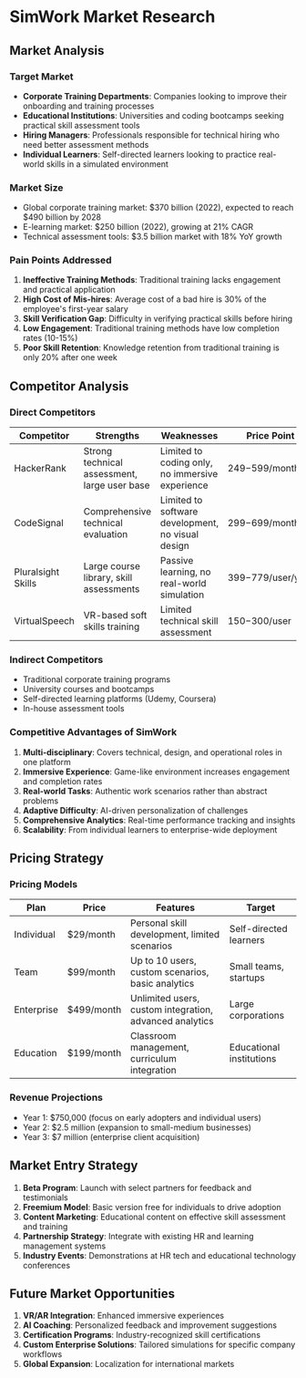 # SimWork Market Research

## Market Analysis

### Target Market
- **Corporate Training Departments**: Companies looking to improve their onboarding and training processes
- **Educational Institutions**: Universities and coding bootcamps seeking practical skill assessment tools
- **Hiring Managers**: Professionals responsible for technical hiring who need better assessment methods
- **Individual Learners**: Self-directed learners looking to practice real-world skills in a simulated environment

### Market Size
- Global corporate training market: $370 billion (2022), expected to reach $490 billion by 2028
- E-learning market: $250 billion (2022), growing at 21% CAGR
- Technical assessment tools: $3.5 billion market with 18% YoY growth

### Pain Points Addressed
1. **Ineffective Training Methods**: Traditional training lacks engagement and practical application
2. **High Cost of Mis-hires**: Average cost of a bad hire is 30% of the employee's first-year salary
3. **Skill Verification Gap**: Difficulty in verifying practical skills before hiring
4. **Low Engagement**: Traditional training methods have low completion rates (10-15%)
5. **Poor Skill Retention**: Knowledge retention from traditional training is only 20% after one week

## Competitor Analysis

### Direct Competitors

| Competitor | Strengths | Weaknesses | Price Point |
|------------|-----------|------------|-------------|
| HackerRank | Strong technical assessment, large user base | Limited to coding only, no immersive experience | $249-$599/month |
| CodeSignal | Comprehensive technical evaluation | Limited to software development, no visual design | $299-$699/month |
| Pluralsight Skills | Large course library, skill assessments | Passive learning, no real-world simulation | $399-$779/user/year |
| VirtualSpeech | VR-based soft skills training | Limited technical skill assessment | $150-$300/user |

### Indirect Competitors
- Traditional corporate training programs
- University courses and bootcamps
- Self-directed learning platforms (Udemy, Coursera)
- In-house assessment tools

### Competitive Advantages of SimWork
1. **Multi-disciplinary**: Covers technical, design, and operational roles in one platform
2. **Immersive Experience**: Game-like environment increases engagement and completion rates
3. **Real-world Tasks**: Authentic work scenarios rather than abstract problems
4. **Adaptive Difficulty**: AI-driven personalization of challenges
5. **Comprehensive Analytics**: Real-time performance tracking and insights
6. **Scalability**: From individual learners to enterprise-wide deployment

## Pricing Strategy

### Pricing Models

| Plan | Price | Features | Target |
|------|-------|----------|--------|
| Individual | $29/month | Personal skill development, limited scenarios | Self-directed learners |
| Team | $99/month | Up to 10 users, custom scenarios, basic analytics | Small teams, startups |
| Enterprise | $499/month | Unlimited users, custom integration, advanced analytics | Large corporations |
| Education | $199/month | Classroom management, curriculum integration | Educational institutions |

### Revenue Projections
- Year 1: $750,000 (focus on early adopters and individual users)
- Year 2: $2.5 million (expansion to small-medium businesses)
- Year 3: $7 million (enterprise client acquisition)

## Market Entry Strategy
1. **Beta Program**: Launch with select partners for feedback and testimonials
2. **Freemium Model**: Basic version free for individuals to drive adoption
3. **Content Marketing**: Educational content on effective skill assessment and training
4. **Partnership Strategy**: Integrate with existing HR and learning management systems
5. **Industry Events**: Demonstrations at HR tech and educational technology conferences

## Future Market Opportunities
1. **VR/AR Integration**: Enhanced immersive experiences
2. **AI Coaching**: Personalized feedback and improvement suggestions
3. **Certification Programs**: Industry-recognized skill certifications
4. **Custom Enterprise Solutions**: Tailored simulations for specific company workflows
5. **Global Expansion**: Localization for international markets
